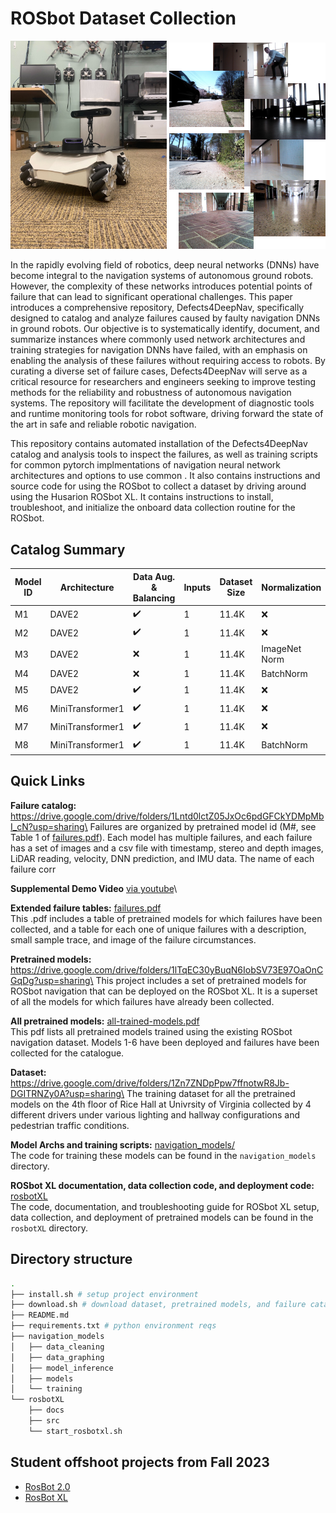 # ROSbot Dataset Collection

<p float="middle">
  <img src="rosbotXL/docs/image/IMG_9067.jpg" width="250" />
  <img src="rosbotXL/docs/image/dataset.png" width="250" /> 
</p>



In the rapidly evolving field of robotics, deep neural networks (DNNs) have become integral to the navigation systems of autonomous ground robots. However, the complexity of these networks introduces potential points of failure that can lead to significant operational challenges. This  paper introduces a comprehensive repository, Defects4DeepNav, specifically designed to catalog and analyze failures caused by faulty navigation DNNs in ground robots.
Our objective is to systematically identify, document, and summarize instances where commonly used network architectures and training strategies for navigation DNNs have failed, with an emphasis on enabling the analysis of these failures without requiring access to robots.
By curating a diverse set of failure cases, Defects4DeepNav will serve as a critical resource for researchers and engineers seeking to improve testing methods for the reliability and robustness of autonomous navigation systems.
The repository will facilitate the development of diagnostic tools and runtime monitoring tools for robot software, driving forward the state of the art in safe and reliable robotic navigation.


This repository contains automated installation of the Defects4DeepNav catalog and analysis tools to inspect the failures, as well as training scripts for common pytorch implmentations of navigation neural network architectures and options to use common .
It also contains instructions and source code for using the ROSbot to collect a dataset by driving around using the Husarion ROSbot XL.
It contains instructions to install, troubleshoot, and initialize the onboard data collection routine for the ROSbot.

## Catalog Summary

| Model ID | Architecture     | Data Aug. \& Balancing | Inputs  | Dataset Size | Normalization | Epochs       | Loss Function  | Failures |
| -------- | ---------------- | ---------------------- | ------- | ------------ | ------------- | ------------ | -------------- | -------- |
| M1       | DAVE2            | :heavy_check_mark:     | 1       | 11.4K        | :x:           | 100          | MSE            | 13       |
| M2       | DAVE2            | :heavy_check_mark:     | 1       | 11.4K        | :x:           | 100          | L1             | 4        |
| M3       | DAVE2            | :x:                    | 1       | 11.4K        | ImageNet Norm | 100          | MSE            | 12       |
| M4       | DAVE2            | :x:                    | 1       | 11.4K        | BatchNorm     | 100          | MSE            | 12       |
| M5       | DAVE2            | :heavy_check_mark:     | 1       | 11.4K        | :x:           | convergence  | L1             | 2        |
| M6       | MiniTransformer1 | :heavy_check_mark:     | 1       | 11.4K        | :x:           | 100          | MSE            | 12       |
| M7       | MiniTransformer1 | :heavy_check_mark:     | 1       | 11.4K        | :x:           | convergence  | MSE            | Row 1    |
| M8       | MiniTransformer1 | :heavy_check_mark:     | 1       | 11.4K        | BatchNorm     | 100          | MSE            | Row 1    |

## Quick Links

**Failure catalog:** https://drive.google.com/drive/folders/1Lntd0lctZ05JxOc6pdGFCkYDMpMbI_cN?usp=sharing\
Failures are organized by pretrained model id (M\#, see Table 1 of [failures.pdf](./failures.pdf)). Each model has multiple failures, and each failure has a set of images and a csv file with timestamp, stereo and depth images, LiDAR reading, velocity, DNN prediction, and IMU data.
The name of each failure corr

**Supplemental Demo Video** [via youtube](https://youtu.be/qgvO_J_3u14)\

**Extended failure tables:** [failures.pdf](./failures.pdf)\
This .pdf includes a table of pretrained models for which failures have been collected, and a table for each one of unique failures with a description, small sample trace, and image of the failure circumstances.

**Pretrained models:** https://drive.google.com/drive/folders/1lTqEC30yBuqN6IobSV73E97OaOnCGqDg?usp=sharing\
This project includes a set of pretrained models for ROSbot navigation that can be deployed on the ROSbot XL. It is a superset of all the models for which failures have already been collected.

**All pretrained models:** [all-trained-models.pdf](./all-trained-models.pdf)\
This pdf lists all pretrained models trained using the existing ROSbot navigation dataset. Models 1-6 have been deployed and failures have been collected for the catalogue.


**Dataset:** https://drive.google.com/drive/folders/1Zn7ZNDpPpw7ffnotwR8Jb-DGITRNZy0A?usp=sharing\
The training dataset for all the pretrained models on the 4th floor of Rice Hall at Univrsity of Virginia collected by 4 different drivers under various lighting and hallway configurations and pedestrian traffic conditions.

**Model Archs and training scripts:** [navigation_models/](navigation_models/)\
The code for training these models can be found in the ``navigation_models`` directory.

**ROSbot XL documentation, data collection code, and deployment code:** [rosbotXL](rosbotXL)\
The code, documentation, and troubleshooting guide for ROSbot XL setup, data collection, and deployment of pretrained models can be found in the ``rosbotXL`` directory.


## Directory structure

```bash
.
├── install.sh # setup project environment
├── download.sh # download dataset, pretrained models, and failure catalog
├── README.md 
├── requirements.txt # python environment reqs
├── navigation_models
│   ├── data_cleaning
│   ├── data_graphing
│   ├── model_inference
│   ├── models
│   └── training
└── rosbotXL
    ├── docs
    ├── src
    └── start_rosbotxl.sh
```


## Student offshoot projects from Fall 2023
- [RosBot 2.0](https://github.com/Taylucky/Rosbot2.0)
- [RosBot XL](https://github.com/ish-gupta/ml-robot)
